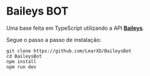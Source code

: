 

# Baileys BOT </h1>

Uma base feita em TypeScript utilizando a API <b>[Baileys](https://github.com/adiwajshing/Baileys)</b>.</p>

Segue o passo a passo de instalação: </p>

```
git clone https://github.com/LearXD/BaileysBot
cd BaileysBot 
npm install
npm run dev
```




